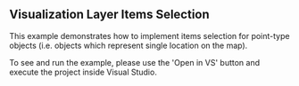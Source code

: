 ## Visualization Layer Items Selection
This example demonstrates how to implement items selection for point-type objects (i.e. objects which represent single location on the map).

To see and run the example, please use the 'Open in VS' button and execute the project inside Visual Studio.

[//]: <keywords:MapPinPoint, ToolTip, LocationRect, MapItem, SelectionChanged>